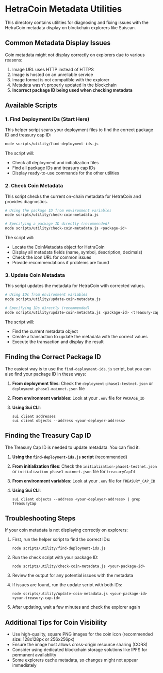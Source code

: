 # HetraCoin Metadata Utilities

This directory contains utilities for diagnosing and fixing issues with the HetraCoin metadata display on blockchain explorers like Suiscan.

## Common Metadata Display Issues

Coin metadata might not display correctly on explorers due to various reasons:

1. Image URL uses HTTP instead of HTTPS
2. Image is hosted on an unreliable service
3. Image format is not compatible with the explorer
4. Metadata wasn't properly updated in the blockchain
5. **Incorrect package ID being used when checking metadata**

## Available Scripts

### 1. Find Deployment IDs (Start Here)

This helper script scans your deployment files to find the correct package ID and treasury cap ID:

```bash
node scripts/utility/find-deployment-ids.js
```

The script will:
- Check all deployment and initialization files
- Find all package IDs and treasury cap IDs
- Display ready-to-use commands for the other utilities

### 2. Check Coin Metadata

This script checks the current on-chain metadata for HetraCoin and provides diagnostics.

```bash
# Using the package ID from environment variables
node scripts/utility/check-coin-metadata.js

# Specifying a package ID directly (recommended)
node scripts/utility/check-coin-metadata.js <package-id>
```

The script will:
- Locate the CoinMetadata object for HetraCoin
- Display all metadata fields (name, symbol, description, decimals)
- Check the icon URL for common issues
- Provide recommendations if problems are found

### 3. Update Coin Metadata

This script updates the metadata for HetraCoin with corrected values.

```bash
# Using IDs from environment variables
node scripts/utility/update-coin-metadata.js

# Specifying IDs directly (recommended)
node scripts/utility/update-coin-metadata.js <package-id> <treasury-cap-id>
```

The script will:
- Find the current metadata object
- Create a transaction to update the metadata with the correct values
- Execute the transaction and display the result

## Finding the Correct Package ID

The easiest way is to use the `find-deployment-ids.js` script, but you can also find your package ID in these ways:

1. **From deployment files**: Check the `deployment-phase1-testnet.json` or `deployment-phase1-mainnet.json` file

2. **From environment variables**: Look at your `.env` file for `PACKAGE_ID`

3. **Using Sui CLI**:
   ```
   sui client addresses
   sui client objects --address <your-deployer-address>
   ```

## Finding the Treasury Cap ID

The Treasury Cap ID is needed to update metadata. You can find it:

1. **Using the `find-deployment-ids.js` script** (recommended)

2. **From initialization files**: Check the `initialization-phase1-testnet.json` or `initialization-phase1-mainnet.json` file for `treasuryCapId`

3. **From environment variables**: Look at your `.env` file for `TREASURY_CAP_ID`

4. **Using Sui CLI**:
   ```
   sui client objects --address <your-deployer-address> | grep TreasuryCap
   ```

## Troubleshooting Steps

If your coin metadata is not displaying correctly on explorers:

1. First, run the helper script to find the correct IDs:
   ```
   node scripts/utility/find-deployment-ids.js
   ```

2. Run the check script with your package ID:
   ```
   node scripts/utility/check-coin-metadata.js <your-package-id>
   ```

3. Review the output for any potential issues with the metadata

4. If issues are found, run the update script with both IDs:
   ```
   node scripts/utility/update-coin-metadata.js <your-package-id> <your-treasury-cap-id>
   ```

5. After updating, wait a few minutes and check the explorer again

## Additional Tips for Coin Visibility

- Use high-quality, square PNG images for the coin icon (recommended size: 128x128px or 256x256px)
- Ensure the image host allows cross-origin resource sharing (CORS)
- Consider using dedicated blockchain storage solutions like IPFS for permanent availability
- Some explorers cache metadata, so changes might not appear immediately 